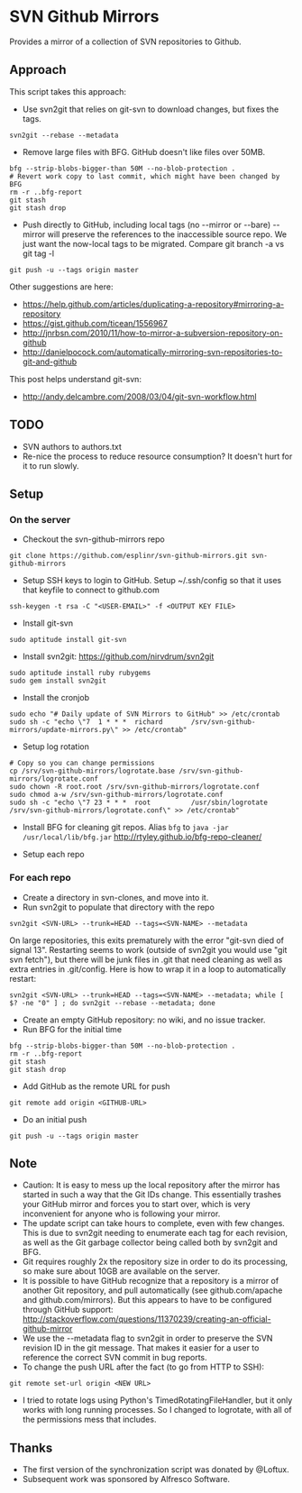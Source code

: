 SVN Github Mirrors
==================
Provides a mirror of a collection of SVN repositories to Github.

Approach
--------
This script takes this approach:

* Use svn2git that relies on git-svn to download changes, but fixes the tags.

```
svn2git --rebase --metadata
```

* Remove large files with BFG. GitHub doesn't like files over 50MB.

```
bfg --strip-blobs-bigger-than 50M --no-blob-protection .
# Revert work copy to last commit, which might have been changed by BFG
rm -r ..bfg-report
git stash
git stash drop
```

* Push directly to GitHub, including local tags (no --mirror or --bare)
  --mirror will preserve the references to the inaccessible source repo. We just
  want the now-local tags to be migrated. Compare git branch -a vs git tag -l

```
git push -u --tags origin master
```

Other suggestions are here:

* https://help.github.com/articles/duplicating-a-repository#mirroring-a-repository
* https://gist.github.com/ticean/1556967
* http://jnrbsn.com/2010/11/how-to-mirror-a-subversion-repository-on-github
* http://danielpocock.com/automatically-mirroring-svn-repositories-to-git-and-github

This post helps understand git-svn:

* http://andy.delcambre.com/2008/03/04/git-svn-workflow.html


TODO
----
* SVN authors to authors.txt
* Re-nice the process to reduce resource consumption? It doesn't hurt for it to
  run slowly.


Setup
-----
### On the server
* Checkout the svn-github-mirrors repo

```
git clone https://github.com/esplinr/svn-github-mirrors.git svn-github-mirrors

```

* Setup SSH keys to login to GitHub. Setup ~/.ssh/config so that it uses that keyfile to connect to github.com

```
ssh-keygen -t rsa -C "<USER-EMAIL>" -f <OUTPUT KEY FILE>
```

* Install git-svn

```
sudo aptitude install git-svn
```

* Install svn2git: https://github.com/nirvdrum/svn2git

```
sudo aptitude install ruby rubygems
sudo gem install svn2git
```

* Install the cronjob

```
sudo echo "# Daily update of SVN Mirrors to GitHub" >> /etc/crontab
sudo sh -c "echo \"7  1 * * *  richard       /srv/svn-github-mirrors/update-mirrors.py\" >> /etc/crontab"

```

* Setup log rotation

```
# Copy so you can change permissions
cp /srv/svn-github-mirrors/logrotate.base /srv/svn-github-mirrors/logrotate.conf
sudo chown -R root.root /srv/svn-github-mirrors/logrotate.conf
sudo chmod a-w /srv/svn-github-mirrors/logrotate.conf
sudo sh -c "echo \"7 23 * * *  root          /usr/sbin/logrotate /srv/svn-github-mirrors/logrotate.conf\" >> /etc/crontab"
```

* Install BFG for cleaning git repos. Alias `bfg` to `java -jar /usr/local/lib/bfg.jar`
  http://rtyley.github.io/bfg-repo-cleaner/

* Setup each repo

### For each repo
* Create a directory in svn-clones, and move into it.
* Run svn2git to populate that directory with the repo
```
svn2git <SVN-URL> --trunk=HEAD --tags=<SVN-NAME> --metadata
```
On large repositories, this exits prematurely with the error "git-svn died of
signal 13". Restarting seems to work (outside of svn2git you would use "git svn fetch"), but there will be junk files in .git that need cleaning as well as extra entries in .git/config.
Here is how to wrap it in a loop to automatically restart:

```
svn2git <SVN-URL> --trunk=HEAD --tags=<SVN-NAME> --metadata; while [ $? -ne "0" ] ; do svn2git --rebase --metadata; done
```

* Create an empty GitHub repository: no wiki, and no issue tracker.
* Run BFG for the initial time

```
bfg --strip-blobs-bigger-than 50M --no-blob-protection .
rm -r ..bfg-report
git stash
git stash drop
```

* Add GitHub as the remote URL for push

```
git remote add origin <GITHUB-URL>
```

* Do an initial push

```
git push -u --tags origin master
```


Note
----
* Caution: It is easy to mess up the local repository after the mirror has
  started in such a way that the Git IDs change. This essentially trashes your
  GitHub mirror and forces you to start over, which is very inconvenient for anyone
  who is following your mirror.
* The update script can take hours to complete, even with few changes. This is
  due to svn2git needing to enumerate each tag for each revision, as well as the
  Git garbage collector being called both by svn2git and BFG.
* Git requires roughly 2x the repository size in order to do its processing, so
  make sure about 10GB are available on the server.
* It is possible to have GitHub recognize that a repository is a mirror of
  another Git repository, and pull automatically (see github.com/apache and
  github.com/mirrors). But this appears to have to be configured through GitHub
  support:
  http://stackoverflow.com/questions/11370239/creating-an-official-github-mirror
* We use the --metadata flag to svn2git in order to preserve the SVN revision ID
  in the git message. That makes it easier for a user to reference the correct SVN
  commit in bug reports.
* To change the push URL after the fact (to go from HTTP to SSH):

```
git remote set-url origin <NEW URL>
```

* I tried to rotate logs using Python's TimedRotatingFileHandler, but it  only works
  with long running processes. So I changed to logrotate, with all of the permissions
  mess that includes.


Thanks
------
* The first version of the synchronization script was donated by @Loftux.
* Subsequent work was sponsored by Alfresco Software.
